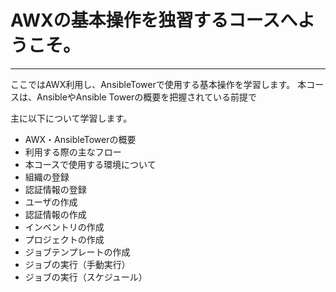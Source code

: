 # AWXの基本操作を独習するコースへようこそ。
----
ここではAWX利用し、AnsibleTowerで使用する基本操作を学習します。
本コースは、AnsibleやAnsible Towerの概要を把握されている前提で

主に以下について学習します。

- AWX・AnsibleTowerの概要  
- 利用する際の主なフロー
- 本コースで使用する環境について
- 組織の登録
- 認証情報の登録
- ユーザの作成
- 認証情報の作成
- インベントリの作成
- プロジェクトの作成
- ジョブテンプレートの作成
- ジョブの実行（手動実行）
- ジョブの実行（スケジュール）

